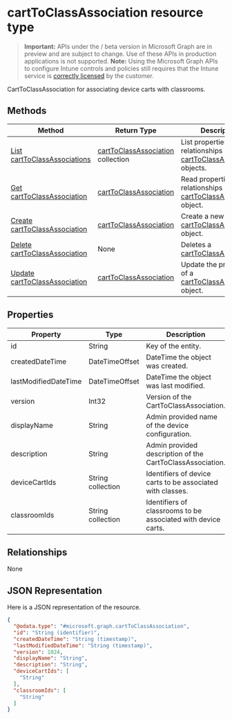 ﻿# cartToClassAssociation resource type

> **Important:** APIs under the / beta version in Microsoft Graph are in preview and are subject to change. Use of these APIs in production applications is not supported.
> **Note:** Using the Microsoft Graph APIs to configure Intune controls and policies still requires that the Intune service is [correctly licensed](https://go.microsoft.com/fwlink/?linkid=839381) by the customer.

CartToClassAssociation for associating device carts with classrooms.
## Methods
|Method|Return Type|Description|
|---|---|---|
|[List cartToClassAssociations](https://developer.microsoft.com/en-us/graph/docs/api-reference/beta/api/api/intune_deviceconfig_carttoclassassociation_list.md)|[cartToClassAssociation](https://developer.microsoft.com/en-us/graph/docs/api-reference/beta/api/resources/intune_deviceconfig_carttoclassassociation.md) collection|List properties and relationships of the [cartToClassAssociation](https://developer.microsoft.com/en-us/graph/docs/api-reference/beta/api/resources/intune_deviceconfig_carttoclassassociation.md) objects.|
|[Get cartToClassAssociation](https://developer.microsoft.com/en-us/graph/docs/api-reference/beta/api/api/intune_deviceconfig_carttoclassassociation_get.md)|[cartToClassAssociation](https://developer.microsoft.com/en-us/graph/docs/api-reference/beta/api/resources/intune_deviceconfig_carttoclassassociation.md)|Read properties and relationships of the [cartToClassAssociation](https://developer.microsoft.com/en-us/graph/docs/api-reference/beta/api/resources/intune_deviceconfig_carttoclassassociation.md) object.|
|[Create cartToClassAssociation](https://developer.microsoft.com/en-us/graph/docs/api-reference/beta/api/api/intune_deviceconfig_carttoclassassociation_create.md)|[cartToClassAssociation](https://developer.microsoft.com/en-us/graph/docs/api-reference/beta/api/resources/intune_deviceconfig_carttoclassassociation.md)|Create a new [cartToClassAssociation](https://developer.microsoft.com/en-us/graph/docs/api-reference/beta/api/resources/intune_deviceconfig_carttoclassassociation.md) object.|
|[Delete cartToClassAssociation](https://developer.microsoft.com/en-us/graph/docs/api-reference/beta/api/api/intune_deviceconfig_carttoclassassociation_delete.md)|None|Deletes a [cartToClassAssociation](https://developer.microsoft.com/en-us/graph/docs/api-reference/beta/api/resources/intune_deviceconfig_carttoclassassociation.md).|
|[Update cartToClassAssociation](https://developer.microsoft.com/en-us/graph/docs/api-reference/beta/api/api/intune_deviceconfig_carttoclassassociation_update.md)|[cartToClassAssociation](https://developer.microsoft.com/en-us/graph/docs/api-reference/beta/api/resources/intune_deviceconfig_carttoclassassociation.md)|Update the properties of a [cartToClassAssociation](https://developer.microsoft.com/en-us/graph/docs/api-reference/beta/api/resources/intune_deviceconfig_carttoclassassociation.md) object.|

## Properties
|Property|Type|Description|
|---|---|---|
|id|String|Key of the entity.|
|createdDateTime|DateTimeOffset|DateTime the object was created.|
|lastModifiedDateTime|DateTimeOffset|DateTime the object was last modified.|
|version|Int32|Version of the CartToClassAssociation.|
|displayName|String|Admin provided name of the device configuration.|
|description|String|Admin provided description of the CartToClassAssociation.|
|deviceCartIds|String collection|Identifiers of device carts to be associated with classes.|
|classroomIds|String collection|Identifiers of classrooms to be associated with device carts.|

## Relationships
None
## JSON Representation
Here is a JSON representation of the resource.
<!-- {
  "blockType": "resource",
  "keyProperty": "id",
  "@odata.type": "microsoft.graph.cartToClassAssociation"
}
-->
```json
{
  "@odata.type": "#microsoft.graph.cartToClassAssociation",
  "id": "String (identifier)",
  "createdDateTime": "String (timestamp)",
  "lastModifiedDateTime": "String (timestamp)",
  "version": 1024,
  "displayName": "String",
  "description": "String",
  "deviceCartIds": [
    "String"
  ],
  "classroomIds": [
    "String"
  ]
}
```



